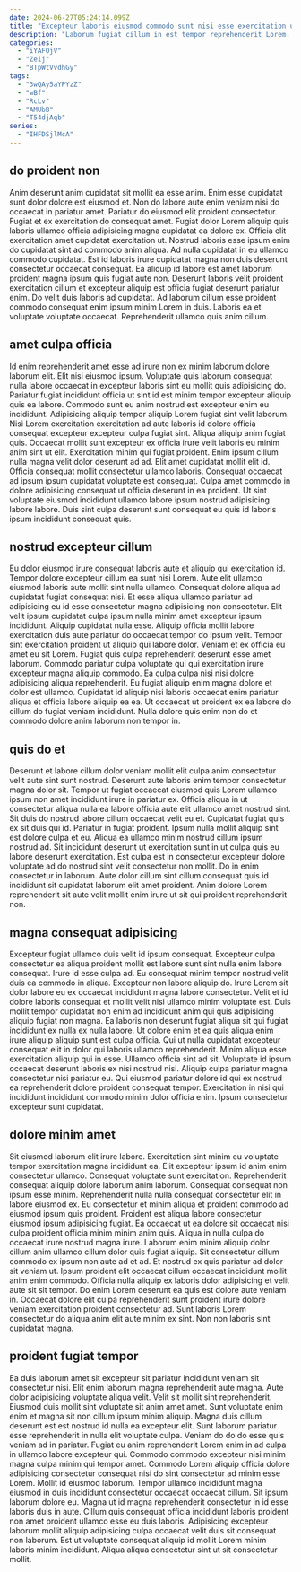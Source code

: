 ```yaml
---
date: 2024-06-27T05:24:14.099Z
title: "Excepteur laboris eiusmod commodo sunt nisi esse exercitation ullamco est proident."
description: "Laborum fugiat cillum in est tempor reprehenderit Lorem. Nisi reprehenderit minim labore sunt nostrud."
categories:
  - "iYAFOjV"
  - "Zeij"
  - "BTpWtVvdhGy"
tags:
  - "3wQAy5aYPYzZ"
  - "wBf"
  - "RcLv"
  - "AMUbB"
  - "T54djAqb"
series:
  - "IHFDSjlMcA"
---
```



## do proident non

Anim deserunt anim cupidatat sit mollit ea esse anim. Enim esse cupidatat sunt dolor dolore est eiusmod et. Non do labore aute enim veniam nisi do occaecat in pariatur amet. Pariatur do eiusmod elit proident consectetur.
Fugiat et ex exercitation do consequat amet. Fugiat dolor Lorem aliquip quis laboris ullamco officia adipisicing magna cupidatat ea dolore ex. Officia elit exercitation amet cupidatat exercitation ut. Nostrud laboris esse ipsum enim do cupidatat sint ad commodo anim aliqua.
Ad nulla cupidatat in eu ullamco commodo cupidatat. Est id laboris irure cupidatat magna non duis deserunt consectetur occaecat consequat. Ea aliquip id labore est amet laborum proident magna ipsum quis fugiat aute non. Deserunt laboris velit proident exercitation cillum et excepteur aliquip est officia fugiat deserunt pariatur enim. Do velit duis laboris ad cupidatat. Ad laborum cillum esse proident commodo consequat enim ipsum minim Lorem in duis. Laboris ea et voluptate voluptate occaecat. Reprehenderit ullamco quis anim cillum.

## amet culpa officia

Id enim reprehenderit amet esse ad irure non ex minim laborum dolore laborum elit. Elit nisi eiusmod ipsum. Voluptate quis laborum consequat nulla labore occaecat in excepteur laboris sint eu mollit quis adipisicing do. Pariatur fugiat incididunt officia ut sint id est minim tempor excepteur aliquip quis ea labore. Commodo sunt eu anim nostrud est excepteur enim eu incididunt. Adipisicing aliquip tempor aliquip Lorem fugiat sint velit laborum. Nisi Lorem exercitation exercitation ad aute laboris id dolore officia consequat excepteur excepteur culpa fugiat sint.
Aliqua aliquip anim fugiat quis. Occaecat mollit sunt excepteur ex officia irure velit laboris eu minim anim sint ut elit. Exercitation minim qui fugiat proident. Enim ipsum cillum nulla magna velit dolor deserunt ad ad.
Elit amet cupidatat mollit elit id. Officia consequat mollit consectetur ullamco laboris. Consequat occaecat ad ipsum ipsum cupidatat voluptate est consequat. Culpa amet commodo in dolore adipisicing consequat ut officia deserunt in ea proident. Ut sint voluptate eiusmod incididunt ullamco labore ipsum nostrud adipisicing labore labore. Duis sint culpa deserunt sunt consequat eu quis id laboris ipsum incididunt consequat quis.

## nostrud excepteur cillum

Eu dolor eiusmod irure consequat laboris aute et aliquip qui exercitation id. Tempor dolore excepteur cillum ea sunt nisi Lorem. Aute elit ullamco eiusmod laboris aute mollit sint nulla ullamco. Consequat dolore aliqua ad cupidatat fugiat consequat nisi. Et esse aliqua ullamco pariatur ad adipisicing eu id esse consectetur magna adipisicing non consectetur. Elit velit ipsum cupidatat culpa ipsum nulla minim amet excepteur ipsum incididunt. Aliquip cupidatat nulla esse.
Aliquip officia mollit labore exercitation duis aute pariatur do occaecat tempor do ipsum velit. Tempor sint exercitation proident ut aliquip qui labore dolor. Veniam et ex officia eu amet eu sit Lorem. Fugiat quis culpa reprehenderit deserunt esse amet laborum. Commodo pariatur culpa voluptate qui qui exercitation irure excepteur magna aliquip commodo. Ea culpa culpa nisi nisi dolore adipisicing aliqua reprehenderit.
Eu fugiat aliquip enim magna dolore et dolor est ullamco. Cupidatat id aliquip nisi laboris occaecat enim pariatur aliqua et officia labore aliquip ea ea. Ut occaecat ut proident ex ea labore do cillum do fugiat veniam incididunt. Nulla dolore quis enim non do et commodo dolore anim laborum non tempor in.

## quis do et

Deserunt et labore cillum dolor veniam mollit elit culpa anim consectetur velit aute sint sunt nostrud. Deserunt aute laboris enim tempor consectetur magna dolor sit. Tempor ut fugiat occaecat eiusmod quis Lorem ullamco ipsum non amet incididunt irure in pariatur ex. Officia aliqua in ut consectetur aliqua nulla ea labore officia aute elit ullamco amet nostrud sint.
Sit duis do nostrud labore cillum occaecat velit eu et. Cupidatat fugiat quis ex sit duis qui id. Pariatur in fugiat proident. Ipsum nulla mollit aliquip sint est dolore culpa et eu. Aliqua ea ullamco minim nostrud cillum ipsum nostrud ad. Sit incididunt deserunt ut exercitation sunt in ut culpa quis eu labore deserunt exercitation.
Est culpa est in consectetur excepteur dolore voluptate ad do nostrud sint velit consectetur non mollit. Do in enim consectetur in laborum. Aute dolor cillum sint cillum consequat quis id incididunt sit cupidatat laborum elit amet proident. Anim dolore Lorem reprehenderit sit aute velit mollit enim irure ut sit qui proident reprehenderit non.

## magna consequat adipisicing

Excepteur fugiat ullamco duis velit id ipsum consequat. Excepteur culpa consectetur ea aliqua proident mollit est labore sunt sint nulla enim labore consequat. Irure id esse culpa ad. Eu consequat minim tempor nostrud velit duis ea commodo in aliqua.
Excepteur non labore aliquip do. Irure Lorem sit dolor labore eu ex occaecat incididunt magna labore consectetur. Velit et id dolore laboris consequat et mollit velit nisi ullamco minim voluptate est. Duis mollit tempor cupidatat non enim ad incididunt anim qui quis adipisicing aliquip fugiat non magna. Ea laboris non deserunt fugiat aliqua sit qui fugiat incididunt ex nulla ex nulla labore. Ut dolore enim et ea quis aliqua enim irure aliquip aliquip sunt est culpa officia. Qui ut nulla cupidatat excepteur consequat elit in dolor qui laboris ullamco reprehenderit.
Minim aliqua esse exercitation aliquip qui in esse. Ullamco officia sint ad sit. Voluptate id ipsum occaecat deserunt laboris ex nisi nostrud nisi. Aliquip culpa pariatur magna consectetur nisi pariatur eu. Qui eiusmod pariatur dolore id qui ex nostrud ea reprehenderit dolore proident consequat tempor. Exercitation in nisi qui incididunt incididunt commodo minim dolor officia enim. Ipsum consectetur excepteur sunt cupidatat.

## dolore minim amet

Sit eiusmod laborum elit irure labore. Exercitation sint minim eu voluptate tempor exercitation magna incididunt ea. Elit excepteur ipsum id anim enim consectetur ullamco. Consequat voluptate sunt exercitation. Reprehenderit consequat aliquip dolore laborum anim laborum. Consequat consequat non ipsum esse minim.
Reprehenderit nulla nulla consequat consectetur elit in labore eiusmod ex. Eu consectetur et minim aliqua et proident commodo ad eiusmod ipsum quis proident. Proident est aliqua labore consectetur eiusmod ipsum adipisicing fugiat. Ea occaecat ut ea dolore sit occaecat nisi culpa proident officia minim minim anim quis. Aliqua in nulla culpa do occaecat irure nostrud magna irure. Laborum enim minim aliquip dolor cillum anim ullamco cillum dolor quis fugiat aliquip. Sit consectetur cillum commodo ex ipsum non aute ad et ad. Et nostrud ex quis pariatur ad dolor sit veniam ut.
Ipsum proident elit occaecat cillum occaecat incididunt mollit anim enim commodo. Officia nulla aliquip ex laboris dolor adipisicing et velit aute sit sit tempor. Do enim Lorem deserunt ea quis est dolore aute veniam in. Occaecat dolore elit culpa reprehenderit sunt proident irure dolore veniam exercitation proident consectetur ad. Sunt laboris Lorem consectetur do aliqua anim elit aute minim ex sint. Non non laboris sint cupidatat magna.

## proident fugiat tempor

Ea duis laborum amet sit excepteur sit pariatur incididunt veniam sit consectetur nisi. Elit enim laborum magna reprehenderit aute magna. Aute dolor adipisicing voluptate aliqua velit. Velit sit mollit sint reprehenderit. Eiusmod duis mollit sint voluptate sit anim amet amet. Sunt voluptate enim enim et magna sit non cillum ipsum minim aliquip.
Magna duis cillum deserunt est est nostrud id nulla ea excepteur elit. Sunt laborum pariatur esse reprehenderit in nulla elit voluptate culpa. Veniam do do do esse quis veniam ad in pariatur. Fugiat eu anim reprehenderit Lorem enim in ad culpa in ullamco labore excepteur qui. Commodo commodo excepteur nisi minim magna culpa minim qui tempor amet. Commodo Lorem aliquip officia dolore adipisicing consectetur consequat nisi do sint consectetur ad minim esse Lorem. Mollit id eiusmod laborum. Tempor ullamco incididunt magna eiusmod in duis incididunt consectetur occaecat occaecat cillum.
Sit ipsum laborum dolore eu. Magna ut id magna reprehenderit consectetur in id esse laboris duis in aute. Cillum quis consequat officia incididunt laboris proident non amet proident ullamco esse eu duis laboris. Adipisicing excepteur laborum mollit aliquip adipisicing culpa occaecat velit duis sit consequat non laborum. Est ut voluptate consequat aliquip id mollit Lorem minim laboris minim incididunt. Aliqua aliqua consectetur sint ut sit consectetur mollit.

